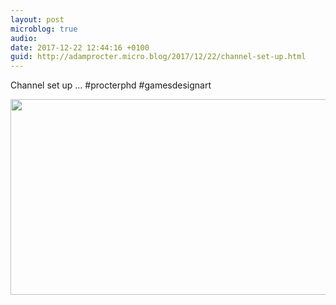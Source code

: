 ```yaml
---
layout: post
microblog: true
audio: 
date: 2017-12-22 12:44:16 +0100
guid: http://adamprocter.micro.blog/2017/12/22/channel-set-up.html
---
```

Channel set up ... #procterphd #gamesdesignart

<img src="http://discursive.adamprocter.co.uk/uploads/2017/045f4f85f1.jpg" width="600" height="313" />
